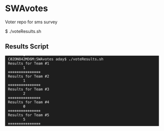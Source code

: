 # SWAvotes
Voter repo for sms survey

$ ./voteResults.sh

## Results Script
![Show me the votes!](votes.png)
